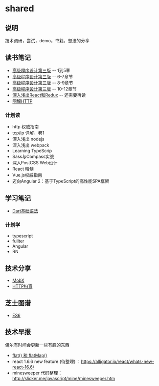 # shared
## 说明
技术调研，尝试，demo，书籍，想法的分享
## 读书笔记
- [高级程序设计第三版](https://github.com/ycshill/shared/issues/1)  -- 1到5章
- [高级程序设计第三版](https://github.com/ycshill/shared/issues/8)  -- 6-7章节
- [高级程序设计第三版](https://github.com/ycshill/shared/issues/10)  -- 8-9章节
- [高级程序设计第三版](https://github.com/ycshill/shared/issues/12)  -- 10-12章节
- [深入浅出React和Redux](https://github.com/ycshill/shared/issues/2) -- 还需要再读
- [图解HTTP](https://github.com/ycshill/shared/issues/5)
### 计划读
- http 权威指南
- tcp/ip 详解，卷1
- 深入浅出 nodejs
- 深入浅出 webpack
- Learning TypeScrip
- Sass与Compass实战
- 深入PostCSS Web设计
- React 精髓
- Vue.js权威指南
- 迈向Angular 2：基于TypeScript的高性能SPA框架
## 学习笔记
- [Dart基础语法](https://github.com/ycshill/shared/issues/7)
### 计划学
- typescript
- fullter
- Angular
- RN
## 技术分享
- [MobX](https://github.com/ycshill/shared/issues/3)
- [HTTP扫盲](https://github.com/ycshill/shared/issues/6)
## 芝士图谱
- [ES6](https://www.edrawsoft.cn/viewer/public/s/ca2a7481964410)
## 技术早报
偶尔有时间会更新一些有趣的东西
- [flat() 和 flatMap()](https://github.com/ycshill/shared/issues/4)
- react 1.6.6 new feature.(待整理) ：https://alligator.io/react/whats-new-react-16.6/
- minesweeper 代码整理：http://slicker.me/javascript/mine/minesweeper.htm

